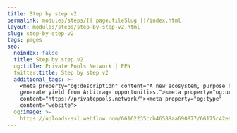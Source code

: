 ```yaml
---
title: Step by step v2
permalink: modules/steps/{{ page.fileSlug }}/index.html
layout: modules/steps/step-by-step-v2.html
slug: step-by-step-v2
tags: pages
seo:
  noindex: false
  title: Step by step v2
  og:title: Private Pools Network | PPN
  twitter:title: Step by step v2
  additional_tags: >-
    <meta property="og:description" content="A new ecosystem, purpose built to
    generate yield from Arbitrage opportunities."><meta property="og:url"
    content="https://privatepools.network/"><meta property="og:type"
    content="website">
  og:image: >-
    https://uploads-ssl.webflow.com/66162235ccb46588aa690877/66175c42ebc0ce580e5b9283_opengraph.jpg
---
```



